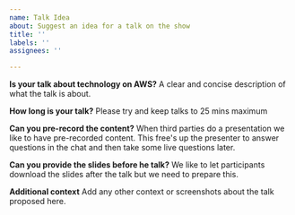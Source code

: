 ```yaml
---
name: Talk Idea
about: Suggest an idea for a talk on the show
title: ''
labels: ''
assignees: ''

---
```


**Is your talk about technology on AWS?**
A clear and concise description of what the talk is about. 

**How long is your talk?**
Please try and keep talks to 25 mins maximum

**Can you pre-record the content?**
When third parties do a presentation we like to have pre-recorded content. This free's up the presenter to answer questions in the chat and then take some live questions later.

**Can you provide the slides before he talk?**
We like to let participants download the slides after the talk but we need to prepare this.

**Additional context**
Add any other context or screenshots about the talk proposed here.
